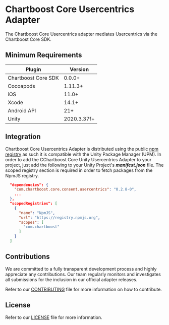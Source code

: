 # Chartboost Core Usercentrics Adapter

The Chartboost Core Usercentrics adapter mediates Usercentrics via the Chartboost Core SDK.

## Minimum Requirements

| Plugin | Version |
| ------ | ------ |
| Chartboost Core SDK | 0.0.0+ |
| Cocoapods | 1.11.3+ |
| iOS | 11.0+ |
| Xcode | 14.1+ |
| Android API | 21+ |
| Unity | 2020.3.37f+ |

## Integration

Chartboost Core Usercentrics Adapter is distributed using the public [npm registry](https://www.npmjs.com/search?q=com.chartboost.core.consent.usercentrics) as such it is compatible with the Unity Package Manager (UPM). In order to add the CChartboost Core Unity Usercentrics Adapter to your project, just add the following to your Unity Project's ***manifest.json*** file. The scoped registry section is required in order to fetch packages from the NpmJS registry.

```json
  "dependencies": {
    "com.chartboost.core.consent.usercentrics": "0.2.8-0",
    ...
  },
  "scopedRegistries": [
    {
      "name": "NpmJS",
      "url": "https://registry.npmjs.org",
      "scopes": [
        "com.chartboost"
      ]
    }
  ]
```

## Contributions

We are committed to a fully transparent development process and highly appreciate any contributions. Our team regularly monitors and investigates all submissions for the inclusion in our official adapter releases.

Refer to our [CONTRIBUTING](CONTRIBUTING.md) file for more information on how to contribute.

## License

Refer to our [LICENSE](LICENSE.md) file for more information.